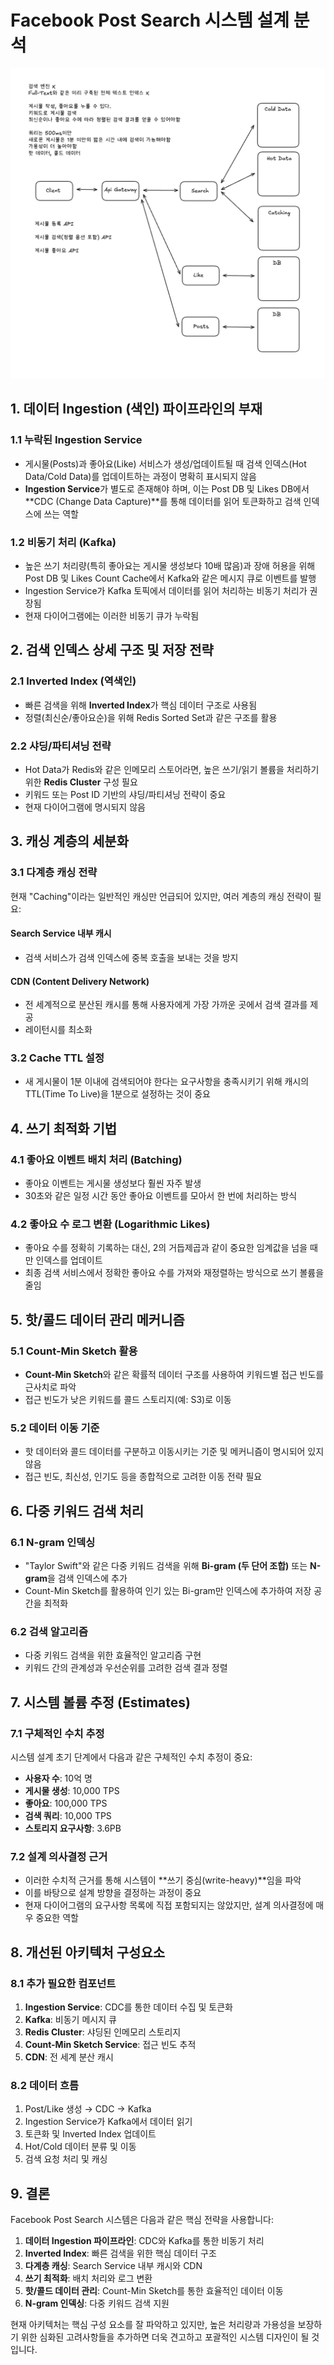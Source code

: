 # Facebook Post Search 시스템 설계 분석

![Facebook Post Search Architecture](./FB-Post-Search.png)

## 1. 데이터 Ingestion (색인) 파이프라인의 부재

### 1.1 누락된 Ingestion Service
- 게시물(Posts)과 좋아요(Like) 서비스가 생성/업데이트될 때 검색 인덱스(Hot Data/Cold Data)를 업데이트하는 과정이 명확히 표시되지 않음
- **Ingestion Service**가 별도로 존재해야 하며, 이는 Post DB 및 Likes DB에서 **CDC (Change Data Capture)**를 통해 데이터를 읽어 토큰화하고 검색 인덱스에 쓰는 역할

### 1.2 비동기 처리 (Kafka)
- 높은 쓰기 처리량(특히 좋아요는 게시물 생성보다 10배 많음)과 장애 허용을 위해 Post DB 및 Likes Count Cache에서 Kafka와 같은 메시지 큐로 이벤트를 발행
- Ingestion Service가 Kafka 토픽에서 데이터를 읽어 처리하는 비동기 처리가 권장됨
- 현재 다이어그램에는 이러한 비동기 큐가 누락됨

## 2. 검색 인덱스 상세 구조 및 저장 전략

### 2.1 Inverted Index (역색인)
- 빠른 검색을 위해 **Inverted Index**가 핵심 데이터 구조로 사용됨
- 정렬(최신순/좋아요순)을 위해 Redis Sorted Set과 같은 구조를 활용

### 2.2 샤딩/파티셔닝 전략
- Hot Data가 Redis와 같은 인메모리 스토어라면, 높은 쓰기/읽기 볼륨을 처리하기 위한 **Redis Cluster** 구성 필요
- 키워드 또는 Post ID 기반의 샤딩/파티셔닝 전략이 중요
- 현재 다이어그램에 명시되지 않음

## 3. 캐싱 계층의 세분화

### 3.1 다계층 캐싱 전략
현재 "Caching"이라는 일반적인 캐싱만 언급되어 있지만, 여러 계층의 캐싱 전략이 필요:

#### Search Service 내부 캐시
- 검색 서비스가 검색 인덱스에 중복 호출을 보내는 것을 방지

#### CDN (Content Delivery Network)
- 전 세계적으로 분산된 캐시를 통해 사용자에게 가장 가까운 곳에서 검색 결과를 제공
- 레이턴시를 최소화

### 3.2 Cache TTL 설정
- 새 게시물이 1분 이내에 검색되어야 한다는 요구사항을 충족시키기 위해 캐시의 TTL(Time To Live)을 1분으로 설정하는 것이 중요

## 4. 쓰기 최적화 기법

### 4.1 좋아요 이벤트 배치 처리 (Batching)
- 좋아요 이벤트는 게시물 생성보다 훨씬 자주 발생
- 30초와 같은 일정 시간 동안 좋아요 이벤트를 모아서 한 번에 처리하는 방식

### 4.2 좋아요 수 로그 변환 (Logarithmic Likes)
- 좋아요 수를 정확히 기록하는 대신, 2의 거듭제곱과 같이 중요한 임계값을 넘을 때만 인덱스를 업데이트
- 최종 검색 서비스에서 정확한 좋아요 수를 가져와 재정렬하는 방식으로 쓰기 볼륨을 줄임

## 5. 핫/콜드 데이터 관리 메커니즘

### 5.1 Count-Min Sketch 활용
- **Count-Min Sketch**와 같은 확률적 데이터 구조를 사용하여 키워드별 접근 빈도를 근사치로 파악
- 접근 빈도가 낮은 키워드를 콜드 스토리지(예: S3)로 이동

### 5.2 데이터 이동 기준
- 핫 데이터와 콜드 데이터를 구분하고 이동시키는 기준 및 메커니즘이 명시되어 있지 않음
- 접근 빈도, 최신성, 인기도 등을 종합적으로 고려한 이동 전략 필요

## 6. 다중 키워드 검색 처리

### 6.1 N-gram 인덱싱
- "Taylor Swift"와 같은 다중 키워드 검색을 위해 **Bi-gram (두 단어 조합)** 또는 **N-gram**을 검색 인덱스에 추가
- Count-Min Sketch를 활용하여 인기 있는 Bi-gram만 인덱스에 추가하여 저장 공간을 최적화

### 6.2 검색 알고리즘
- 다중 키워드 검색을 위한 효율적인 알고리즘 구현
- 키워드 간의 관계성과 우선순위를 고려한 검색 결과 정렬

## 7. 시스템 볼륨 추정 (Estimates)

### 7.1 구체적인 수치 추정
시스템 설계 초기 단계에서 다음과 같은 구체적인 수치 추정이 중요:

- **사용자 수**: 10억 명
- **게시물 생성**: 10,000 TPS
- **좋아요**: 100,000 TPS
- **검색 쿼리**: 10,000 TPS
- **스토리지 요구사항**: 3.6PB

### 7.2 설계 의사결정 근거
- 이러한 수치적 근거를 통해 시스템이 **쓰기 중심(write-heavy)**임을 파악
- 이를 바탕으로 설계 방향을 결정하는 과정이 중요
- 현재 다이어그램의 요구사항 목록에 직접 포함되지는 않았지만, 설계 의사결정에 매우 중요한 역할

## 8. 개선된 아키텍처 구성요소

### 8.1 추가 필요한 컴포넌트
1. **Ingestion Service**: CDC를 통한 데이터 수집 및 토큰화
2. **Kafka**: 비동기 메시지 큐
3. **Redis Cluster**: 샤딩된 인메모리 스토리지
4. **Count-Min Sketch Service**: 접근 빈도 추적
5. **CDN**: 전 세계 분산 캐시

### 8.2 데이터 흐름
1. Post/Like 생성 → CDC → Kafka
2. Ingestion Service가 Kafka에서 데이터 읽기
3. 토큰화 및 Inverted Index 업데이트
4. Hot/Cold 데이터 분류 및 이동
5. 검색 요청 처리 및 캐싱

## 9. 결론

Facebook Post Search 시스템은 다음과 같은 핵심 전략을 사용합니다:

1. **데이터 Ingestion 파이프라인**: CDC와 Kafka를 통한 비동기 처리
2. **Inverted Index**: 빠른 검색을 위한 핵심 데이터 구조
3. **다계층 캐싱**: Search Service 내부 캐시와 CDN
4. **쓰기 최적화**: 배치 처리와 로그 변환
5. **핫/콜드 데이터 관리**: Count-Min Sketch를 통한 효율적인 데이터 이동
6. **N-gram 인덱싱**: 다중 키워드 검색 지원

현재 아키텍처는 핵심 구성 요소를 잘 파악하고 있지만, 높은 처리량과 가용성을 보장하기 위한 심화된 고려사항들을 추가하면 더욱 견고하고 포괄적인 시스템 디자인이 될 것입니다.
